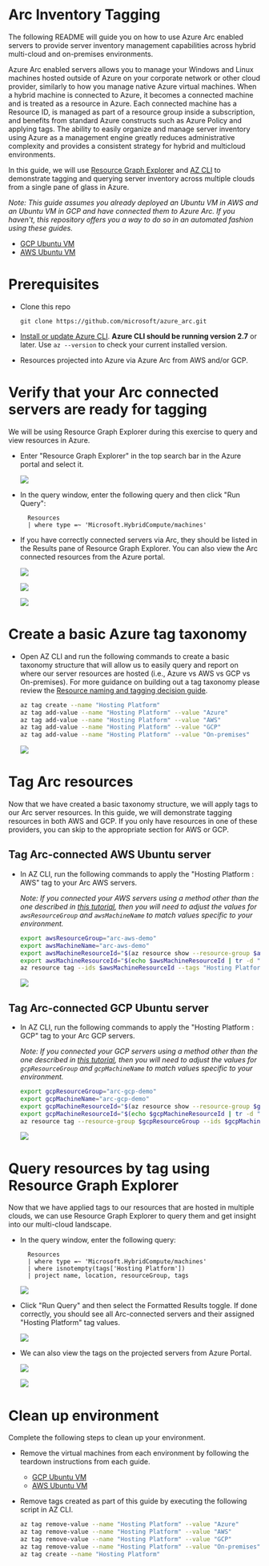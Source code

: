 # Arc Inventory Tagging
 
The following README will guide you on how to use Azure Arc enabled servers to provide server inventory management capabilities across hybrid multi-cloud and on-premises environments.

Azure Arc enabled servers allows you to manage your Windows and Linux machines hosted outside of Azure on your corporate network or other cloud provider, similarly to how you manage native Azure virtual machines. When a hybrid machine is connected to Azure, it becomes a connected machine and is treated as a resource in Azure. Each connected machine has a Resource ID, is managed as part of a resource group inside a subscription, and benefits from standard Azure constructs such as Azure Policy and applying tags. The ability to easily organize and manage server inventory using Azure as a management engine greatly reduces administrative complexity and provides a consistent strategy for hybrid and multicloud environments.

In this guide, we will use [Resource Graph Explorer](https://docs.microsoft.com/en-us/azure/governance/resource-graph/first-query-portal) and [AZ CLI](https://docs.microsoft.com/en-us/cli/azure/install-azure-cli?view=azure-cli-latest) to demonstrate tagging and querying server inventory across multiple clouds from a single pane of glass in Azure.

*Note: This guide assumes you already deployed an Ubuntu VM in AWS and an Ubuntu VM in GCP and have connected them to Azure Arc. If you haven't, this repository offers you a way to do so in an automated fashion using these guides.*
* [GCP Ubuntu VM](../docs/gcp_terraform_ubuntu.md)
* [AWS Ubuntu VM](../docs/aws_terraform_ubntu.md)

# Prerequisites

* Clone this repo

    ```terminal
    git clone https://github.com/microsoft/azure_arc.git
    ```

* [Install or update Azure CLI](https://docs.microsoft.com/en-us/cli/azure/install-azure-cli?view=azure-cli-latest). **Azure CLI should be running version 2.7** or later. Use ```az --version``` to check your current installed version.

* Resources projected into Azure via Azure Arc from AWS and/or GCP.

# Verify that your Arc connected servers are ready for tagging

We will be using Resource Graph Explorer during this exercise to query and view resources in Azure. 

* Enter "Resource Graph Explorer" in the top search bar in the Azure portal and select it.

    ![](../img/inventory/01.png)

* In the query window, enter the following query and then click "Run Query":

        Resources
        | where type =~ 'Microsoft.HybridCompute/machines'

* If you have correctly connected servers via Arc, they should be listed in the Results pane of Resource Graph Explorer. You can also view the Arc connected resources from the Azure portal.

    ![](../img/inventory/02.png)

    ![](../img/inventory/10.png)

    ![](../img/inventory/11.png)

# Create a basic Azure tag taxonomy

* Open AZ CLI and run the following commands to create a basic taxonomy structure that will allow us to easily query and report on where our server resources are hosted (i.e., Azure vs AWS vs GCP vs On-premises). For more guidance on building out a tag taxonomy please review the [Resource naming and tagging decision guide](https://docs.microsoft.com/en-us/azure/cloud-adoption-framework/decision-guides/resource-tagging/).

    ```bash
    az tag create --name "Hosting Platform"
    az tag add-value --name "Hosting Platform" --value "Azure"
    az tag add-value --name "Hosting Platform" --value "AWS"
    az tag add-value --name "Hosting Platform" --value "GCP"
    az tag add-value --name "Hosting Platform" --value "On-premises"
    ```

    ![](../img/inventory/05.png)

# Tag Arc resources

Now that we have created a basic taxonomy structure, we will apply tags to our Arc server resources. In this guide, we will demonstrate tagging resources in both AWS and GCP. If you only have resources in one of these providers, you can skip to the appropriate section for AWS or GCP.

## Tag Arc-connected AWS Ubuntu server

* In AZ CLI, run the following commands to apply the "Hosting Platform : AWS" tag to your Arc AWS servers. 

    *Note: If you connected your AWS servers using a method other than the one described in [this tutorial](../docs/aws_terraform_ubuntu.md), then you will need to adjust the values for `awsResourceGroup` and `awsMachineName` to match values specific to your environment.*

    ```bash
    export awsResourceGroup="arc-aws-demo"
    export awsMachineName="arc-aws-demo"
    export awsMachineResourceId="$(az resource show --resource-group $awsResourceGroup --name $awsMachineName --resource-type "Microsoft.HybridCompute/machines" --query id)"
    export awsMachineResourceId="$(echo $awsMachineResourceId | tr -d "\"" | tr -d '\r')"
    az resource tag --ids $awsMachineResourceId --tags "Hosting Platform"="AWS"
    ```

    ![](../img/inventory/07.png)

## Tag Arc-connected GCP Ubuntu server

* In AZ CLI, run the following commands to apply the "Hosting Platform : GCP" tag to your Arc GCP servers. 

    *Note: If you connected your GCP servers using a method other than the one described in [this tutorial](../docs/gcp_terraform_ubuntu.md), then you will need to adjust the values for `gcpResourceGroup` and `gcpMachineName` to match values specific to your environment.*

    ```bash
    export gcpResourceGroup="arc-gcp-demo"
    export gcpMachineName="arc-gcp-demo"
    export gcpMachineResourceId="$(az resource show --resource-group $gcpResourceGroup --name $gcpMachineName --resource-type "Microsoft.HybridCompute/machines" --query id)"
    export gcpMachineResourceId="$(echo $gcpMachineResourceId | tr -d "\"" | tr -d '\r')"
    az resource tag --resource-group $gcpResourceGroup --ids $gcpMachineResourceId --tags "Hosting Platform"="GCP"
    ```

    ![](../img/inventory/08.png)

# Query resources by tag using Resource Graph Explorer

Now that we have applied tags to our resources that are hosted in multiple clouds, we can use Resource Graph Explorer to query them and get insight into our multi-cloud landscape.

* In the query window, enter the following query:

        Resources
        | where type =~ 'Microsoft.HybridCompute/machines'
        | where isnotempty(tags['Hosting Platform'])
        | project name, location, resourceGroup, tags

    ![](../img/inventory/04.png)

* Click "Run Query" and then select the Formatted Results toggle. If done correctly, you should see all Arc-connected servers and their assigned "Hosting Platform" tag values.

    ![](../img/inventory/06.png)

* We can also view the tags on the projected servers from Azure Portal.

    ![](../img/inventory/12.png)

    ![](../img/inventory/13.png)

# Clean up environment

Complete the following steps to clean up your environment.

* Remove the virtual machines from each environment by following the teardown instructions from each guide.

    * [GCP Ubuntu VM](../docs/gcp_terraform_ubuntu.md#teardown)
    * [AWS Ubuntu VM](../docs/aws_terraform_ubntu.md#teardown)

* Remove tags created as part of this guide by executing the following script in AZ CLI.
    ```bash
    az tag remove-value --name "Hosting Platform" --value "Azure"
    az tag remove-value --name "Hosting Platform" --value "AWS" 
    az tag remove-value --name "Hosting Platform" --value "GCP"
    az tag remove-value --name "Hosting Platform" --value "On-premises"
    az tag create --name "Hosting Platform"
    ```
